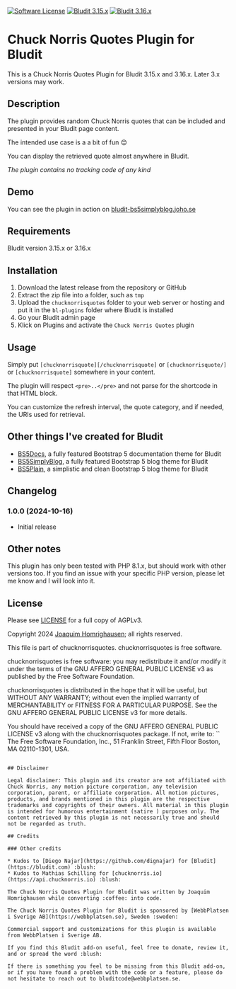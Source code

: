 [![Software License](https://img.shields.io/badge/License-AGPLv3-green.svg?style=flat-square)](LICENSE) [![Bludit 3.15.x](https://img.shields.io/badge/Bludit-3.15.x-blue.svg?style=flat-square)](https://bludit.com) [![Bludit 3.16.x](https://img.shields.io/badge/Bludit-3.16.x-blue.svg?style=flat-square)](https://bludit.com)

# Chuck Norris Quotes Plugin for Bludit

This is a Chuck Norris Quotes Plugin for Bludit 3.15.x and 3.16.x. Later 3.x versions may work.

## Description

The plugin provides random Chuck Norris quotes that can be included and presented in your Bludit page content.

The intended use case is a a bit of fun :blush:

You can display the retrieved quote almost anywhere in Bludit.

_The plugin contains no tracking code of any kind_

## Demo

You can see the plugin in action on [bludit-bs5simplyblog.joho.se](https://bludit-bs5simplyblog.joho.se/chuck-norris-quotes)

## Requirements

Bludit version 3.15.x or 3.16.x

## Installation

1. Download the latest release from the repository or GitHub
2. Extract the zip file into a folder, such as `tmp`
3. Upload the `chucknorrisquotes` folder to your web server or hosting and put it in the `bl-plugins` folder where Bludit is installed
4. Go your Bludit admin page
5. Klick on Plugins and activate the `Chuck Norris Quotes` plugin

## Usage

Simply put `[chucknorrisquote][/chucknorrisquote]` or `[chucknorrisquote/]` or `[chucknorrisquote]` somewhere in your content.

The plugin will respect `<pre>..</pre>` and not parse for the shortcode in that HTML block.

You can customize the refresh interval, the quote category, and if needed, the URIs used for retrieval.

## Other things I've created for Bludit

* [BS5Docs](https://bludit-bs5docs.joho.se), a fully featured Bootstrap 5 documentation theme for Bludit
* [BS5SimplyBlog](https://bludit-bs5simplyblog.joho.se), a fully featured Bootstrap 5 blog theme for Bludit
* [BS5Plain](https://bludit-bs5plain.joho.se), a simplistic and clean Bootstrap 5 blog theme for Bludit

## Changelog

### 1.0.0 (2024-10-16)
* Initial release

## Other notes

This plugin has only been tested with PHP 8.1.x, but should work with other versions too. If you find an issue with your specific PHP version, please let me know and I will look into it.

## License

Please see [LICENSE](LICENSE) for a full copy of AGPLv3.

Copyright 2024 [Joaquim Homrighausen](https://github.com/joho1968); all rights reserved.

This file is part of chucknorrisquotes. chucknorrisquotes is free software.

chucknorrisquotes is free software: you may redistribute it and/or modify it  under
the terms of the GNU AFFERO GENERAL PUBLIC LICENSE v3 as published by the
Free Software Foundation.

chucknorrisquotes is distributed in the hope that it will be useful, but WITHOUT
ANY WARRANTY; without even the implied warranty of MERCHANTABILITY or
FITNESS FOR A PARTICULAR PURPOSE. See the GNU AFFERO GENERAL PUBLIC LICENSE
v3 for more details.

You should have received a copy of the GNU AFFERO GENERAL PUBLIC LICENSE v3
along with the chucknorrisquotes package. If not, write to:
``
The Free Software Foundation, Inc.,
51 Franklin Street, Fifth Floor
Boston, MA  02110-1301, USA.
```

## Disclaimer

Legal disclaimer: This plugin and its creator are not affiliated with Chuck Norris, any motion picture corporation, any television corporation, parent, or affiliate corporation. All motion pictures, products, and brands mentioned in this plugin are the respective trademarks and copyrights of their owners. All material in this plugin is intended for humorous entertainment (satire ) purposes only. The content retrieved by this plugin is not necessarily true and should not be regarded as truth.

## Credits

### Other credits

* Kudos to [Diego Najar](https://github.com/dignajar) for [Bludit](https://bludit.com) :blush:
* Kudos to Mathias Schilling for [chucknorris.io](https://api.chucknorris.io) :blush:

The Chuck Norris Quotes Plugin for Bludit was written by Joaquim Homrighausen while converting :coffee: into code.

The Chuck Norris Quotes Plugin for Bludit is sponsored by [WebbPlatsen i Sverige AB](https://webbplatsen.se), Sweden :sweden:

Commercial support and customizations for this plugin is available from WebbPlatsen i Sverige AB.

If you find this Bludit add-on useful, feel free to donate, review it, and or spread the word :blush:

If there is something you feel to be missing from this Bludit add-on, or if you have found a problem with the code or a feature, please do not hesitate to reach out to bluditcode@webbplatsen.se.
